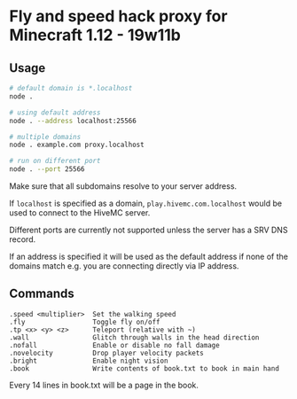 # Fly and speed hack proxy for Minecraft 1.12 - 19w11b

## Usage

```bash
# default domain is *.localhost
node .

# using default address
node . --address localhost:25566

# multiple domains
node . example.com proxy.localhost

# run on different port
node . --port 25566
```

Make sure that all subdomains resolve to your server address.

If `localhost` is specified as a domain, `play.hivemc.com.localhost` would
be used to connect to the HiveMC server.

Different ports are currently not supported unless the server has a SRV DNS record.

If an address is specified it will be used as the default address if none of
the domains match e.g. you are connecting directly via IP address.

## Commands

```
.speed <multiplier>  Set the walking speed
.fly                 Toggle fly on/off
.tp <x> <y> <z>      Teleport (relative with ~)
.wall                Glitch through walls in the head direction
.nofall              Enable or disable no fall damage
.novelocity          Drop player velocity packets
.bright              Enable night vision
.book                Write contents of book.txt to book in main hand
```

Every 14 lines in book.txt will be a page in the book.
